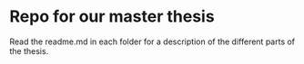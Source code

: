 
# Repo for our master thesis

Read the readme.md in each folder for a description of the different parts of the thesis.
